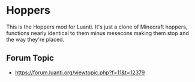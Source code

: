 # Hoppers
This is the Hoppers mod for Luanti. It's just a clone of Minecraft hoppers, functions nearly identical to them minus mesecons making them stop and the way they're placed.

## Forum Topic
- https://forum.luanti.org/viewtopic.php?f=11&t=12379
